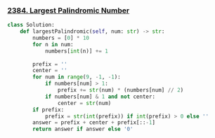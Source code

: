 ### [2384. Largest Palindromic Number](https://leetcode.com/problems/largest-palindromic-number/description/)

```python
class Solution:
    def largestPalindromic(self, num: str) -> str:
        numbers = [0] * 10
        for n in num:
            numbers[int(n)] += 1
        
        prefix = ''
        center = ''
        for num in range(9, -1, -1):
            if numbers[num] > 1:
                prefix += str(num) * (numbers[num] // 2)
            if numbers[num] & 1 and not center:
                center = str(num)
        if prefix:
            prefix = str(int(prefix)) if int(prefix) > 0 else ''
        answer = prefix + center + prefix[::-1]
        return answer if answer else '0'
```